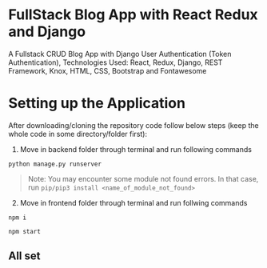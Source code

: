 # FullStack Blog App with React Redux and Django
A Fullstack CRUD Blog App with Django User Authentication (Token Authentication), Technologies Used: React, Redux, Django, REST Framework, Knox, HTML, CSS, Bootstrap and Fontawesome
 
# Setting up the Application

After downloading/cloning the repository code follow below steps (keep the whole code in some directory/folder first):

1) Move in backend folder through terminal and run following commands

`python manage.py runserver`

> Note: You may encounter some module not found errors. In that case, run `pip/pip3 install <name_of_module_not_found>`

2) Move in frontend folder through terminal and run follwing commands

`npm i`

`npm start`

## All set 
